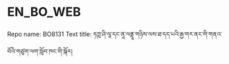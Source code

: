 # EN_BO_WEB
Repo name: BO8131
Text title: ཏཀྵ་ཤི་ལཱ་དང་ནཱ་ལནྡཱ་གཉིས་ལས་ཐ་དད་པའི་རྒྱ་གར་ནང་གི་གནའ་བོའི་གཙུག་ལག་སློབ་ཁང་གི་སྐོར།
